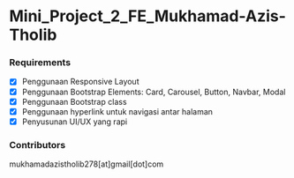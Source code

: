 # Mini_Project_2_FE_Mukhamad-Azis-Tholib

### Requirements
- [x] Penggunaan Responsive Layout
- [x] Penggunaan Bootstrap Elements: Card, Carousel, Button, Navbar, Modal
- [x] Penggunaan Bootstrap class
- [x] Penggunaan hyperlink untuk navigasi antar halaman
- [x] Penyusunan UI/UX yang rapi

### Contributors
mukhamadazistholib278[at]gmail[dot]com